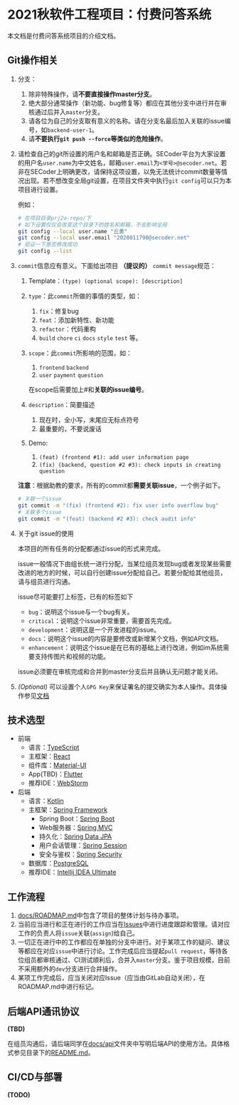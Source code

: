 # 2021秋软件工程项目：付费问答系统

本文档是付费问答系统项目的介绍文档。

## Git操作相关

1. 分支：
   1. 除非特殊操作，请**不要直接操作master分支**。
   2. 绝大部分通常操作（新功能、bug修复等）都应在其他分支中进行并在审核通过后并入`master`分支。
   3. 请各位为自己的分支取有意义的名称。请在分支名最后加入关联的issue编号，如`backend-user-1`。
   4. 请**不要执行`git push --force`等类似的危险操作**。
   
2. 请检查自己的git所设置的用户名和邮箱是否正确。SECoder平台为大家设置的用户名`user.name`为中文姓名，邮箱`user.email`为`<学号>@secoder.net`。若非在SECoder上明确更改，请保持这项设置，以免无法统计commit数量等情况出现。若不想改变全局git设置，在项目文件夹中执行`git config`可以只为本项目进行设置。

   例如：

   ```bash
   # 在项目目录prj2a-repo/下
   # 如下设置仅仅会改变这个目录下的姓名和邮箱，不会影响全局
   git config --local user.name "丘勇"
   git config --local user.email "2020011790@secoder.net"
   # 验证一下是否修改成功
   git config --list
   ```

3. `commit`信息应有意义。下面给出项目 **（提议的）** `commit message`规范：

   1. Template：`(type) (optional scope): [description]`
   2. `type`：此`commit`所做的事情的类型，如：
      1. `fix`：修复bug
      2. `feat`：添加新特性、新功能
      3. `refactor`：代码重构
      4. `build` `chore` `ci` `docs` `style` `test` 等。
   3. `scope`：此`commit`所影响的范围，如：
      
      1. `frontend` `backend`
      2. `user` `payment` `question`
      
      在scope后需要加上#和**关联的issue编号**。
   4. `description`：简要描述
      
      1. 现在时，全小写，末尾应无标点符号
      2. 最重要的，不要说废话
   5. Demo:
      1. `(feat) (frontend #1): add user information page`
      2. `(fix) (backend, question #2 #3): check inputs in creating question`

   **注意**：根据助教的要求，所有的commit都**需要关联issue**，一个例子如下。

   ```bash
   # 关联一个issue
   git commit -m "(fix) (frontend #2): fix user info overflow bug"
   # 关联多个issue
   git commit -m "(feat) (backend #2 #3): check audit info"
   ```

4. 关于git issue的使用

   本项目的所有任务的分配都通过issue的形式来完成。

   issue一般情况下由组长统一进行分配，当某位组员发现bug或者发现某些需要改进的地方的时候，可以自行创建issue分配给自己。若要分配给其他组员，请与组员进行沟通。

   issue尽可能要打上标签，已有的标签如下

   - `bug`：说明这个issue与一个bug有关。
   - `critical`：说明这个issue非常重要，需要首先完成。
   - `development`：说明这是一个开发进程的issue。
   - `docs`：说明这个issue的内容是要修改或新增某个文档，例如API文档。
   - `enhancement`：说明这个issue是在已有的基础上进行改进，例如im系统需要支持传图片和视频的功能。

   issue必须要在审核完成和合并到master分支后并且确认无问题才能关闭。

5. *(Optional)* 可以设置个人`GPG Key`来保证署名的提交确实为本人操作。具体操作参见[文档](https://gitlab.secoder.net/help/user/project/repository/gpg_signed_commits/index.md)

## 技术选型

- 前端
  - 语言：[TypeScript](https://www.typescriptlang.org/)
  - 主框架：[React](https://reactjs.org/)
  - 组件库：[Material-UI](https://next.material-ui.com/)
  - App(TBD)：[Flutter](https://flutter.dev/)
  - 推荐IDE：[WebStorm](https://www.jetbrains.com/webstorm/)
- 后端
  - 语言：[Kotlin](https://kotlinlang.org/)
  - 主框架：[Spring Framework](https://spring.io/projects/spring-framework)
    - Spring Boot：[Spring Boot](https://spring.io/projects/spring-boot)
    - Web服务器：[Spring MVC](https://docs.spring.io/spring/docs/current/spring-framework-reference/web.html)
    - 持久化：[Spring Data JPA](https://spring.io/projects/spring-data-jpa)
    - 用户会话管理：[Spring Session](https://spring.io/projects/spring-session)
    - 安全与鉴权：[Spring Security](https://spring.io/projects/spring-security)
  - 数据库：[PostgreSQL](https://www.postgresql.org/)
  - 推荐IDE：[Intellij IDEA Ultimate](https://www.jetbrains.com/idea/)

## 工作流程

1. [docs/ROADMAP.md](docs/ROADMAP.md)中包含了项目的整体计划与待办事项。
2. 当前应当进行和正在进行的工作应当在[Issues](https://gitlab.secoder.net/HardEng/prj2a-repo/-/issues)中进行进度跟踪和管理。请对应工作的负责人将`issue`关联(`assign`)给自己。
3. 一切正在进行中的工作都应在单独的分支中进行。对于某项工作的疑问、建议等都应在对应`issue`中进行讨论。工作完成后应当提起`pull request`，等待各位组员都审核通过、CI测试顺利后，合并入`master`分支。鉴于项目规模，目前不采用额外的`dev`分支进行合并操作。
4. 某项工作完成后，应当关闭对应Issue（应当由GitLab自动关闭），在ROADMAP.md中进行标记。

## 后端API通讯协议

**(TBD)**

在组员沟通后，请后端同学在[docs/api](docs/api/)文件夹中写明后端API的使用方法。具体格式参见目录下的[README.md](docs/api/README.md)。

## CI/CD与部署

**(TODO)**